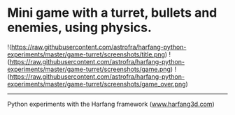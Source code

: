 # Mini game with a turret, bullets and enemies, using physics.

!(https://raw.githubusercontent.com/astrofra/harfang-python-experiments/master/game-turret/screenshots/title.png)
!(https://raw.githubusercontent.com/astrofra/harfang-python-experiments/master/game-turret/screenshots/game.png)
!(https://raw.githubusercontent.com/astrofra/harfang-python-experiments/master/game-turret/screenshots/game_over.png)

-----------------------------------------------------------------
Python experiments with the Harfang framework (www.harfang3d.com)
